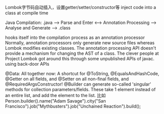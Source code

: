 Lombok字节码自动插入，设置getter/setter/constructor等
inject code into a class at compile time

Java Compilation:
    .java --> Parse and Enter <--> Annotation Processing --> Analyse and Generate
        --> .class

hooks itself into the compilation process as an annotation processor
Normally, annotation processors only generate new source files whereas Lombok modifies existing classes.
The annotation processing API doesn't provide a mechanism for changing the AST of a class. The clever people at Project Lombok got around this through some unpublished APIs of javac.
using back-door APIs

@Data: All together now: A shortcut for @ToString, @EqualsAndHashCode, @Getter on all fields, and @Setter on all non-final fields, and @RequiredArgsConstructor!
@Builder can generate so-called 'singular' methods for collection parameters/fields. These take 1 element instead of an entire list, and add the element to the list.
    比如Person.builder().name("Adam Savage").city("San Francisco").job("Mythbusters").job("Unchained Reaction").build();
